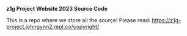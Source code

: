 **z1g Project Website 2023 Source Code**

This is a repo where we store all the source! Please read: https://z1g-project.johngynn2.repl.co/copyright/